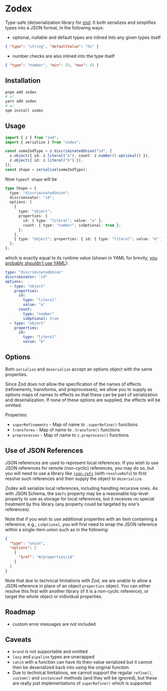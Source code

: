 # Zodex

Type-safe (de)serialization library for [zod](https://zod.dev/). It both serializes and simplifies types into a JSON format, in the following ways:

- optional, nullable and default types are inlined into any given types itself

```json
{ "type": "string", "defaultValue": "hi" }
```

- number checks are also inlined into the type itself

```json
{ "type": "number", "min": 23, "max": 42 }
```

## Installation

```sh
pnpm add zodex
# or
yarn add zodex
# or
npm install zodex
```

## Usage

```ts
import { z } from "zod";
import { zerialize } from "zodex";

const someZodType = z.discriminatedUnion("id", [
  z.object({ id: z.literal("a"), count: z.number().optional() }),
  z.object({ id: z.literal("b") }),
]);
const shape = zerialize(someZodType);
```

Now `typeof shape` will be

```ts
type Shape = {
  type: "discriminatedUnion";
  discriminator: "id";
  options: [
    {
      type: "object";
      properties: {
        id: { type: "literal"; value: "a" };
        count: { type: "number"; isOptional: true };
      };
    },
    { type: "object"; properties: { id: { type: "literal"; value: "b" } } }
  ];
};
```

which is exactly equal to its runtime value (shown in YAML for brevity, [you probably shouldn't use YAML](https://ruudvanasseldonk.com/2023/01/11/the-yaml-document-from-hell)):

```yaml
type: "discriminatedUnion"
discriminator: "id"
options:
  - type: "object"
    properties:
      id:
        type: "literal"
        value: "a"
      count:
        type: "number"
        isOptional: true
  - type: "object"
    properties:
      id:
        type: "literal"
        value: "b"
```

## Options

Both `zerialize` and `dezerialize` accept an options object with the
same properties.

Since Zod does not allow the specification of the names of effects
(refinements, transforms, and preprocesses), we allow you to supply
as options maps of names to effects so that these can be part of
serialization and deserialization. If none of these options are
supplied, the effects will be omitted.

Properties:

- `superRefinements` - Map of name to `.superRefine()` functions
- `transforms` - Map of name to `.transform()` functions
- `preprocesses` - Map of name to `z.preprocess()` functions

## Use of JSON References

JSON references are used to represent local references. If you wish to use
JSON references for remote (non-cyclic) references, you may do so, but you
will need to use a library like
[`json-refs`](https://github.com/whitlockjc/json-refs) (with `resolveRefs`)
to first resolve such references and then supply the object to `dezerialize`.

Zodex will serialize local references, including handling recursive ones. As
with JSON Schema, the `$defs` property may be a reasonable top-level property
to use as storage for local references, but it receives no special treatment
by this library (any property could be targeted by one's references).

Note that if you wish to use additional properties with an item containing a
reference, e.g., `isOptional`, you will first need to wrap the JSON reference
within a single-item union such as in the following:

```json
{
  "type": "union",
  "options": [
    {
      "$ref": "#/properties/id"
    }
  ]
}
```

Note that due to technical limitations with Zod, we are unable to allow a
JSON reference in place of an object `properties` object. You can either
resolve this first with another library (if it is a non-cyclic reference),
or target the whole object or individual properties.

## Roadmap

- custom error messages are not included

## Caveats

- `brand` is not supportable and omitted
- `lazy` and `pipeline` types are unwrapped
- `catch` with a function can have its then-value serialized but it
  cannot then be deserialized back into using the original function
- Due to technical limitations, we cannot support the regular
  `refine()`, `custom()` and `instanceof` methods (and they will be
  ignored), but these are really just implementations of `superRefine()`
  which is supported
